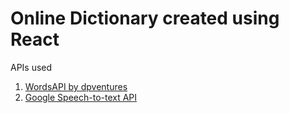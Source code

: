 # Online Dictionary created using React


APIs used
<ol>
<li><a href="https://rapidapi.com/dpventures/api/wordsapi/" target="_blank">WordsAPI by dpventures</a></li>
<li><a href="https://cloud.google.com/speech-to-text" target="_blank">Google Speech-to-text API</a></li>
</ol>

